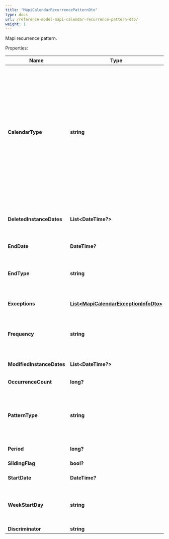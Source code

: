 ```yaml
---
title: "MapiCalendarRecurrencePatternDto"
type: docs
url: /reference-model-mapi-calendar-recurrence-pattern-dto/
weight: 1
---
```

Mapi recurrence pattern.             

Properties:

Name | Type | Description | Notes
---- | ---- | ----------- | -----
**CalendarType** | **string** | Enumerated the calendar type of the mapi recurrence Enum, available values: Default, CalGregorian, CalGregorianUs, CalJapan, CalTaiwan, CalKorea, CalHijri, CalThai, CalHebrew, CalGregorianMeFrench, CalGregorianArabic, CalGregorianXLitEnglish, CalGregorianXLitFrench, CalLunarJapanese, CalChineseLunar, CalSaka, CalLunarEtoChn, CalLunarEtoKor, CalLunarRokuyou, CalLunarKorean, CalUmAlQura | 
**DeletedInstanceDates** | **List&lt;DateTime?&gt;** | An array of dates, each of which is the original instance date of either a deleted instance or a modified instance for this recurrence.              | [optional] 
**EndDate** | **DateTime?** | End date of an item recurrence pattern.              | 
**EndType** | **string** | Enumerates the ending type for the recurrence. Enum, available values: None, EndAfterDate, EndAfterNOccurrences, NeverEnd | 
**Exceptions** | [**List&lt;MapiCalendarExceptionInfoDto&gt;**](/email/reference-model-mapi-calendar-exception-info-dto/) | An exception specifies changes to an instance of a recurring series.              | [optional] 
**Frequency** | **string** | Enumerates mapi calendar recurrence frequency Enum, available values: None, Daily, Weekly, Monthly, Yearly | 
**ModifiedInstanceDates** | **List&lt;DateTime?&gt;** | An array of dates, each of which is the date of a modified instance.              | [optional] 
**OccurrenceCount** | **long?** | Number of occurrences in a recurrence.              | 
**PatternType** | **string** | Enumerates the mapi calendar recurrence pattern types Enum, available values: Day, Week, Month, MonthEnd, MonthNth, HjMonth, HjMonthNth, HjMonthEnd | 
**Period** | **long?** | Interval at which the meeting pattern repeats.              | 
**SlidingFlag** | **bool?** | Defines whether pattern is sliding or not.              | 
**StartDate** | **DateTime?** | Start date of an item recurrence pattern.              | 
**WeekStartDay** | **string** | Day of week. Enum, available values: Sunday, Monday, Tuesday, Wednesday, Thursday, Friday, Saturday | 
**Discriminator** | **string** |  | 


